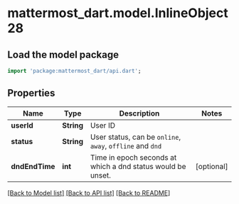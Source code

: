 # mattermost_dart.model.InlineObject28

## Load the model package
```dart
import 'package:mattermost_dart/api.dart';
```

## Properties
Name | Type | Description | Notes
------------ | ------------- | ------------- | -------------
**userId** | **String** | User ID | 
**status** | **String** | User status, can be `online`, `away`, `offline` and `dnd` | 
**dndEndTime** | **int** | Time in epoch seconds at which a dnd status would be unset. | [optional] 

[[Back to Model list]](../README.md#documentation-for-models) [[Back to API list]](../README.md#documentation-for-api-endpoints) [[Back to README]](../README.md)


